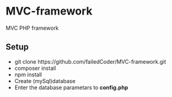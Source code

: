 # MVC-framework
MVC PHP framework

<h2>Setup</h2>
<ul>
  <li>git clone https://github.com/failedCoder/MVC-framework.git</li>
  <li>composer install</li>
  <li>npm install</li>
  <li>Create (mySql)database</li>
  <li>Enter the database parametars to <strong>config.php</strong></li>
</ul>
